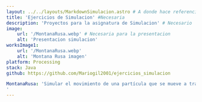 ```yaml
---
layout: ../../layouts/MarkdownSimulacion.astro # A donde hace referencia
title: 'Ejercicios de Simulacion' #Necesaria
description: 'Proyectos para la asignatura de Simulacion' # Necesario
image:
    url: '/MontanaRusa.webp' # Necesaria para la presentacion
    alt: 'Presentacion simulacion'
worksImage1:
    url: '/MontanaRusa.webp'
    alt: 'Montana Rusa imagen'
platform: Processing
stack: Java
github: https://github.com/Mariogil2001/ejercicios_simulacion

MontanaRusa: 'Simular el movimiento de una partícula que se mueve a tramos de velocidad (ej. con pendientes distintas en cada tramo y velocidades en función de las pendientes). Además añadir aceleración en los tramos.
'
---
```



